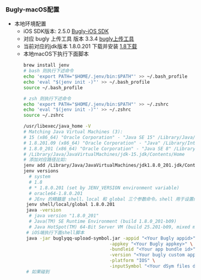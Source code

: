 ### Bugly-macOS配置
- 本地环境配置  
  - iOS SDK版本: 2.5.0 [Bugly-iOS SDK](https://github.com/BuglyDevTeam/Bugly-iOS)
  - 对应 bugly 上传工具 版本 3.3.4 [bugly上传工具](https://bugly.qq.com/v2/sdkDownload?id=d796e9d7-0423-422f-9eb9-63b6e16ef4f9)
  - 当前对应的jdk版本 1.8.0.201 下载并安装 [1.8下载](https://www.oracle.com/java/technologies/javase/javase8-archive-downloads.html)
  - 本地macOS下执行下面脚本
    ```sh
    brew install jenv
    # bash 则执行下述命令
    echo 'export PATH="$HOME/.jenv/bin:$PATH"' >> ~/.bash_profile
    echo 'eval "$(jenv init -)"' >> ~/.bash_profile
    source ~/.bash_profile
    
    # zsh 则执行下述命令
    echo 'export PATH="$HOME/.jenv/bin:$PATH"' >> ~/.zshrc
    echo 'eval "$(jenv init -)"' >> ~/.zshrc
    source ~/.zshrc
    
    /usr/libexec/java_home -V
    # Matching Java Virtual Machines (3):
    # 15 (x86_64) "Oracle Corporation" - "Java SE 15" /Library/Java/JavaVirtualMachines/jdk-15.jdk/Contents/Home
    # 1.8.201.09 (x86_64) "Oracle Corporation" - "Java" /Library/Internet Plug-Ins/JavaAppletPlugin.plugin/Contents/Home
    # 1.8.0_201 (x86_64) "Oracle Corporation" - "Java SE 8" /Library/Java/JavaVirtualMachines/jdk1.8.0_201.jdk/Contents/Home
    # /Library/Java/JavaVirtualMachines/jdk-15.jdk/Contents/Home
    # 添加对应路径比如:
    jenv add /Library/Java/JavaVirtualMachines/jdk1.8.0_201.jdk/Contents/Home
    jenv versions
      # system
      # 1.8
      # * 1.8.0.201 (set by JENV_VERSION environment variable)
      # oracle64-1.8.0.201 
      # JEnv 的精髓是 shell、local 和 global 三个参数命令。shell 用于设置终端窗口生命周期内使用的 JDK 版本；local 用于设置当前目录下使用的 JDK 版本；而 global 用于设置全局使用的 JDK 版本。这三个命令的使用方式都一样：
     jenv shell/local/global 1.8.0.201
     java -version
      # java version "1.8.0_201"
      # Java(TM) SE Runtime Environment (build 1.8.0_201-b09)
      # Java HotSpot(TM) 64-Bit Server VM (build 25.201-b09, mixed mode)
     # iOS端执行下面shell脚本
     java -jar buglyqq-upload-symbol.jar -appid "<Your Bugly appid>" \
                                    -appkey "<Your Bugly appkey>" \
                                    -bundleid "<Your app bundle id>" \
                                    -version "<Your bugly custom app version>" \
                                    -platform "IOS" \
                                    -inputSymbol "<Your dSym files dir path>"
     # 如果碰到
    ```
